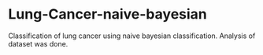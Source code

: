 # Lung-Cancer-naive-bayesian
Classification of lung cancer using naive bayesian classification.
Analysis of dataset was done.